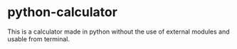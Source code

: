 # python-calculator
This is a calculator made in python without the use of external modules and usable from terminal.
